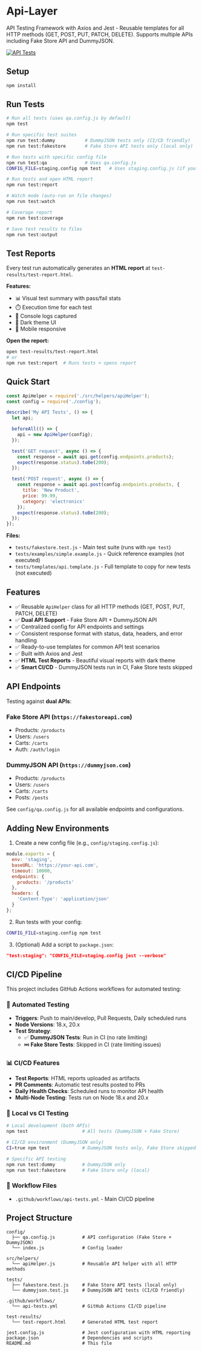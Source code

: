 # Api-Layer

API Testing Framework with Axios and Jest - Reusable templates for all HTTP methods (GET, POST, PUT, PATCH, DELETE). Supports multiple APIs including Fake Store API and DummyJSON.

[![API Tests](https://github.com/mrsyedhasan/Api-Layer/workflows/API%20Tests/badge.svg)](https://github.com/mrsyedhasan/Api-Layer/actions)

## Setup

```bash
npm install
```

## Run Tests

```bash
# Run all tests (uses qa.config.js by default)
npm test

# Run specific test suites
npm run test:dummy           # DummyJSON tests only (CI/CD friendly)
npm run test:fakestore       # Fake Store API tests only (local only)

# Run tests with specific config file
npm run test:qa              # Uses qa.config.js
CONFIG_FILE=staging.config npm test   # Uses staging.config.js (if you create it)

# Run tests and open HTML report
npm run test:report

# Watch mode (auto-run on file changes)
npm run test:watch

# Coverage report
npm run test:coverage

# Save test results to files
npm run test:output
```

## Test Reports

Every test run automatically generates an **HTML report** at `test-results/test-report.html`.

**Features:**
- 📊 Visual test summary with pass/fail stats
- ⏱️ Execution time for each test
- 📝 Console logs captured
- 🎨 Dark theme UI
- 📱 Mobile responsive

**Open the report:**
```bash
open test-results/test-report.html
# or
npm run test:report  # Runs tests + opens report
```

## Quick Start

```javascript
const ApiHelper = require('./src/helpers/apiHelper');
const config = require('./config');

describe('My API Tests', () => {
  let api;

  beforeAll(() => {
    api = new ApiHelper(config);
  });

  test('GET request', async () => {
    const response = await api.get(config.endpoints.products);
    expect(response.status).toBe(200);
  });

  test('POST request', async () => {
    const response = await api.post(config.endpoints.products, {
      title: 'New Product',
      price: 99.99,
      category: 'electronics'
    });
    expect(response.status).toBe(200);
  });
});
```

**Files:**
- `tests/fakestore.test.js` - Main test suite (runs with `npm test`)
- `tests/examples/simple.example.js` - Quick reference examples (not executed)
- `tests/templates/api.template.js` - Full template to copy for new tests (not executed)

## Features

- ✅ Reusable `ApiHelper` class for all HTTP methods (GET, POST, PUT, PATCH, DELETE)
- ✅ **Dual API Support** - Fake Store API + DummyJSON API
- ✅ Centralized config for API endpoints and settings
- ✅ Consistent response format with status, data, headers, and error handling
- ✅ Ready-to-use templates for common API test scenarios
- ✅ Built with Axios and Jest
- ✅ **HTML Test Reports** - Beautiful visual reports with dark theme
- ✅ **Smart CI/CD** - DummyJSON tests run in CI, Fake Store tests skipped

## API Endpoints

Testing against **dual APIs**:

### **Fake Store API** (`https://fakestoreapi.com`)
- Products: `/products`
- Users: `/users`
- Carts: `/carts`
- Auth: `/auth/login`

### **DummyJSON API** (`https://dummyjson.com`)
- Products: `/products`
- Users: `/users`
- Carts: `/carts`
- Posts: `/posts`

See `config/qa.config.js` for all available endpoints and configurations.

## Adding New Environments

1. Create a new config file (e.g., `config/staging.config.js`):
```javascript
module.exports = {
  env: 'staging',
  baseURL: 'https://your-api.com',
  timeout: 10000,
  endpoints: {
    products: '/products'
  },
  headers: {
    'Content-Type': 'application/json'
  }
};
```

2. Run tests with your config:
```bash
CONFIG_FILE=staging.config npm test
```

3. (Optional) Add a script to `package.json`:
```json
"test:staging": "CONFIG_FILE=staging.config jest --verbose"
```

## CI/CD Pipeline

This project includes GitHub Actions workflows for automated testing:

### 🚀 **Automated Testing**
- **Triggers**: Push to main/develop, Pull Requests, Daily scheduled runs
- **Node Versions**: 18.x, 20.x
- **Test Strategy**: 
  - ✅ **DummyJSON Tests**: Run in CI (no rate limiting)
  - ⏭️ **Fake Store Tests**: Skipped in CI (rate limiting issues)

### 📊 **CI/CD Features**
- **Test Reports**: HTML reports uploaded as artifacts
- **PR Comments**: Automatic test results posted to PRs
- **Daily Health Checks**: Scheduled runs to monitor API health
- **Multi-Node Testing**: Tests run on Node 18.x and 20.x

### 🔧 **Local vs CI Testing**
```bash
# Local development (both APIs)
npm test                    # All tests (DummyJSON + Fake Store)

# CI/CD environment (DummyJSON only)
CI=true npm test            # DummyJSON tests only, Fake Store skipped

# Specific API testing
npm run test:dummy          # DummyJSON only
npm run test:fakestore      # Fake Store only (local)
```

### 📁 **Workflow Files**
- `.github/workflows/api-tests.yml` - Main CI/CD pipeline

## Project Structure

```
config/
  ├── qa.config.js          # API configuration (Fake Store + DummyJSON)
  └── index.js              # Config loader

src/helpers/
  └── apiHelper.js          # Reusable API helper with all HTTP methods

tests/
  ├── fakestore.test.js     # Fake Store API tests (local only)
  └── dummyjson.test.js     # DummyJSON API tests (CI/CD friendly)

.github/workflows/
  └── api-tests.yml         # GitHub Actions CI/CD pipeline

test-results/
  └── test-report.html      # Generated HTML test report

jest.config.js              # Jest configuration with HTML reporting
package.json                # Dependencies and scripts
README.md                   # This file
```

